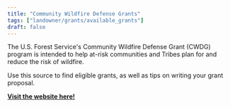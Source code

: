 ```yaml
---
title: "Community Wildfire Defense Grants"
tags: ["landowner/grants/available_grants"]
draft: false
---
```


The U.S. Forest Service's Community Wildfire Defense Grant (CWDG) program is intended to help at-risk communities and Tribes plan for and reduce the risk of wildfire.

Use this source to find eligible grants, as well as tips on writing your grant proposal. 

[**Visit the website here!**](https://wildfirerisk.org/cwdg-tool)

